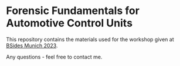 # Forensic Fundamentals for Automotive Control Units

This repository contains the materials used for the workshop given at [BSides Munich 2023](https://2023.bsidesmunich.org/).

Any questions - feel free to contact me.
